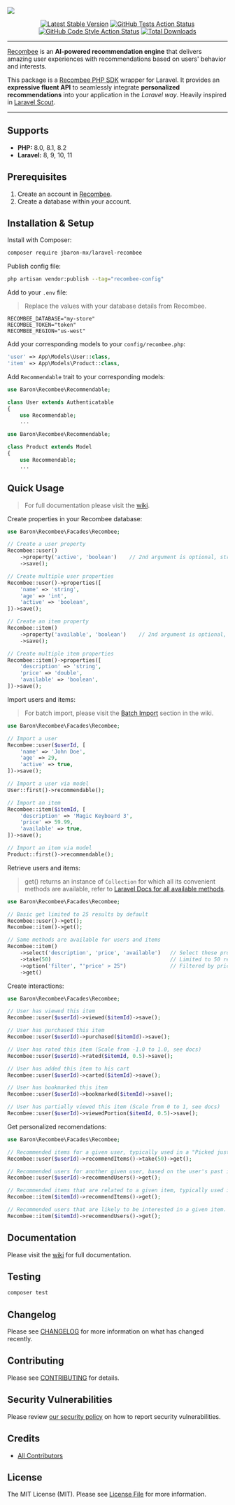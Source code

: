 ![](https://banners.beyondco.de/Laravel%20Recombee.png?theme=light&packageManager=composer+require&packageName=jbaron-mx%2Flaravel-recombee&pattern=architect&style=style_1&description=Seamless+integration+of+AI-powered+recommendations&md=1&showWatermark=0&fontSize=100px&images=https%3A%2F%2Flaravel.com%2Fimg%2Flogomark.min.svg)

<p align="center">
<a href="https://packagist.org/packages/jbaron-mx/laravel-recombee"><img src="https://img.shields.io/packagist/v/jbaron-mx/laravel-recombee.svg?style=flat-square" alt="Latest Stable Version"></a>
<a href="https://github.com/jbaron-mx/laravel-recombee/actions/workflows/run-tests.yml?query=branch%3Amain"><img src="https://img.shields.io/github/actions/workflow/status/jbaron-mx/laravel-recombee/run-tests.yml?label=tests&branch=main" alt="GitHub Tests Action Status"></a>
<a href="https://github.com/jbaron-mx/laravel-recombee/actions/workflows/php-cs-fixer.yml?query=branch%3Amain"><img src="https://img.shields.io/github/actions/workflow/status/jbaron-mx/laravel-recombee/php-cs-fixer.yml?label=code%20style&branch=main" alt="GitHub Code Style Action Status"></a>
<a href="https://packagist.org/packages/jbaron-mx/laravel-recombee"><img src="https://img.shields.io/packagist/dt/jbaron-mx/laravel-recombee.svg?style=flat-square" alt="Total Downloads"></a>
</p>

------

[Recombee](https://www.recombee.com/) is an **AI-powered recommendation engine** that delivers amazing user experiences with recommendations based on users' behavior and interests.

This package is a [Recombee PHP SDK](https://github.com/Recombee/php-api-client) wrapper for Laravel. It provides an **expressive fluent API** to seamlessly integrate **personalized recommendations** into your application in the *Laravel way*. Heavily inspired in [Laravel Scout](https://github.com/laravel/scout/).

---

## Supports

* **PHP:** 8.0, 8.1, 8.2
* **Laravel:** 8, 9, 10, 11

## Prerequisites

1. Create an account in [Recombee](https://www.recombee.com/).
2. Create a database within your account.

## Installation & Setup

Install with Composer:
```sh
composer require jbaron-mx/laravel-recombee
```

Publish config file:
```sh
php artisan vendor:publish --tag="recombee-config"
```

Add to your `.env` file:
> Replace the values with your database details from Recombee.
```env
RECOMBEE_DATABASE="my-store"
RECOMBEE_TOKEN="token"
RECOMBEE_REGION="us-west"
```

Add your corresponding models to your `config/recombee.php`:
```php
'user' => App\Models\User::class,
'item' => App\Models\Product::class,
```

Add `Recommendable` trait to your corresponding models:
```php
use Baron\Recombee\Recommendable;

class User extends Authenticatable
{
    use Recommendable;
    ...
```
```php
use Baron\Recombee\Recommendable;

class Product extends Model
{
    use Recommendable;
    ...
```

## Quick Usage

> For full documentation please visit the [wiki](https://github.com/jbaron-mx/laravel-recombee/wiki).

Create properties in your Recombee database:
```php
use Baron\Recombee\Facades\Recombee;

// Create a user property
Recombee::user()
    ->property('active', 'boolean')    // 2nd argument is optional, string by default.
    ->save();

// Create multiple user properties
Recombee::user()->properties([
    'name' => 'string',
    'age' => 'int',
    'active' => 'boolean',
])->save();

// Create an item property
Recombee::item()
    ->property('available', 'boolean')    // 2nd argument is optional, string by default.
    ->save();

// Create multiple item properties
Recombee::item()->properties([
    'description' => 'string',
    'price' => 'double',
    'available' => 'boolean',
])->save();
```

Import users and items:
> For batch import, please visit the [Batch Import](https://github.com/jbaron-mx/laravel-recombee/wiki/3.-Batch-Import) section in the wiki.
```php
use Baron\Recombee\Facades\Recombee;

// Import a user
Recombee::user($userId, [
    'name' => 'John Doe',
    'age' => 29,
    'active' => true,
])->save();

// Import a user via model
User::first()->recommendable();

// Import an item
Recombee::item($itemId, [
    'description' => 'Magic Keyboard 3',
    'price' => 59.99,
    'available' => true,
])->save();

// Import an item via model
Product::first()->recommendable();
```

Retrieve users and items:
> get() returns an instance of `Collection` for which all its convenient methods are available, refer to [Laravel Docs for all available methods](https://laravel.com/docs/master/collections#available-methods).
```php
use Baron\Recombee\Facades\Recombee;

// Basic get limited to 25 results by default
Recombee::user()->get(); 
Recombee::item()->get(); 

// Same methods are available for users and items
Recombee::item()
    ->select('description', 'price', 'available')   // Select these properties only
    ->take(50)                                      // Limited to 50 results
    ->option('filter', "'price' > 25")              // Filtered by price
    ->get()
```

Create interactions:
```php
use Baron\Recombee\Facades\Recombee;

// User has viewed this item
Recombee::user($userId)->viewed($itemId)->save();

// User has purchased this item
Recombee::user($userId)->purchased($itemId)->save();

// User has rated this item (Scale from -1.0 to 1.0, see docs)
Recombee::user($userId)->rated($itemId, 0.5)->save();

// User has added this item to his cart
Recombee::user($userId)->carted($itemId)->save();

// User has bookmarked this item
Recombee::user($userId)->bookmarked($itemId)->save();

// User has partially viewed this item (Scale from 0 to 1, see docs)
Recombee::user($userId)->viewedPortion($itemId, 0.5)->save();
```

Get personalized recomendations:
```php
use Baron\Recombee\Facades\Recombee;

// Recommended items for a given user, typically used in a "Picked just for you" section.
Recombee::user($userId)->recommendItems()->take(50)->get();

// Recommended users for another given user, based on the user's past interactions and values of properties.
Recombee::user($userId)->recommendUsers()->get();

// Recommended items that are related to a given item, typically used in a "Similar Products" section.
Recombee::item($itemId)->recommendItems()->get();

// Recommended users that are likely to be interested in a given item.
Recombee::item($itemId)->recommendUsers()->get();
```

## Documentation

Please visit the [wiki](https://github.com/jbaron-mx/laravel-recombee/wiki) for full documentation.

## Testing

```bash
composer test
```

## Changelog

Please see [CHANGELOG](CHANGELOG.md) for more information on what has changed recently.

## Contributing

Please see [CONTRIBUTING](https://github.com/spatie/.github/blob/main/CONTRIBUTING.md) for details.

## Security Vulnerabilities

Please review [our security policy](../../security/policy) on how to report security vulnerabilities.

## Credits

- [All Contributors](../../contributors)

## License

The MIT License (MIT). Please see [License File](LICENSE.md) for more information.
